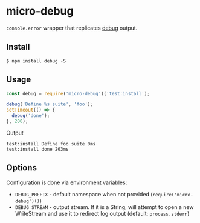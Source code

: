 # micro-debug

`console.error` wrapper that replicates [debug][] output.

[debug]: https://github.com/visionmedia/debug

## Install

    $ npm install debug -S

## Usage

```js
const debug = require('micro-debug')('test:install');

debug('Define %s suite', 'foo');
setTimeout(() => {
  debug('done');
}, 200);
```

Output

```
test:install Define foo suite 0ms
test:install done 203ms
```

## Options

Configuration is done via environment variables:

- `DEBUG_PREFIX` - default namespace when not provided (`require('micro-debug')()`)
- `DEBUG_STREAM` - output stream. If it is a String, will attempt to open a new
  WriteStream and use it to redirect log output (default: `process.stderr`)
